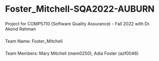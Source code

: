 # Foster_Mitchell-SQA2022-AUBURN
###
Project for COMP5710 (Software Quality Assurance) - Fall 2022 with Dr. 
Akond Rahman
###
Team Name: Foster_Mitchell
###
Team Members: Mary Mitchell (mem0250), Adia Foster (azf0046)
